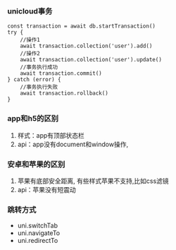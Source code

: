 ### unicloud事务
```
const transaction = await db.startTransaction()
try {
	//操作1
	await transaction.collection('user').add()
	//操作2
	await transaction.collection('user').update()
	//事务执行成功
	await transaction.commit()
} catch (error) {
	//事务执行失败
	await transaction.rollback()
}
```

### app和h5的区别
1. 样式：app有顶部状态栏
2. api：app没有document和window操作,

### 安卓和苹果的区别
1. 苹果有底部安全距离, 有些样式苹果不支持,比如css滤镜
2. api：苹果没有短震动

### 跳转方式
* uni.switchTab
* uni.navigateTo
* uni.redirectTo